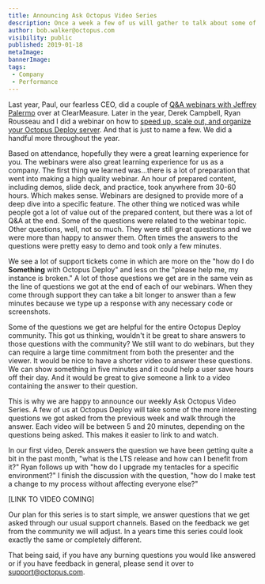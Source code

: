 ```yaml
---
title: Announcing Ask Octopus Video Series
description: Once a week a few of us will gather to talk about some of the most interesting questions we have gotten over the past week and how we went about solving them.  
author: bob.walker@octopus.com
visibility: public
published: 2019-01-18
metaImage: 
bannerImage: 
tags:
 - Company
 - Performance
---
```


Last year, Paul, our fearless CEO, did a couple of [Q&A webinars with Jeffrey Palermo](https://octopus.com/blog/webinar-devops-deep-dive) over at ClearMeasure.  Later in the year, Derek Campbell, Ryan Rousseau and I did a webinar on how to [speed up, scale out, and organize your Octopus Deploy server](https://hello.octopus.com/webinar-spaces-workers/on-demand).  And that is just to name a few.  We did a handful more throughout the year.  

Based on attendance, hopefully they were a great learning experience for you.  The webinars were also great learning experience for us as a company.  The first thing we learned was...there is a lot of preparation that went into making a high quality webinar.  An hour of prepared content, including demos, slide deck, and practice, took anywhere from 30-60 hours.  Which makes sense.  Webinars are designed to provide more of a deep dive into a specific feature.  The other thing we noticed was while people got a lot of value out of the prepared content, but there was a lot of Q&A at the end.  Some of the questions were related to the webinar topic.  Other questions, well, not so much.  They were still great questions and we were more than happy to answer them.  Often times the answers to the questions were pretty easy to demo and took only a few minutes.

We see a lot of support tickets come in which are more on the "how do I do **Something** with Octopus Deploy" and less on the "please help me, my instance is broken."  A lot of those questions we get are in the same vein as the line of questions we got at the end of each of our webinars.  When they come through support they can take a bit longer to answer than a few minutes because we type up a response with any necessary code or screenshots.

Some of the questions we get are helpful for the entire Octopus Deploy community.  This got us thinking, wouldn't it be great to share answers to those questions with the community?  We still want to do webinars, but they can require a large time commitment from both the presenter and the viewer.  It would be nice to have a shorter video to answer these questions.  We can show something in five minutes and it could help a user save hours off their day.  And it would be great to give someone a link to a video containing the answer to their question.  

This is why we are happy to announce our weekly Ask Octopus Video Series.  A few of us at Octopus Deploy will take some of the more interesting questions we got asked from the previous week and walk through the answer.  Each video will be between 5 and 20 minutes, depending on the questions being asked.  This makes it easier to link to and watch.

In our first video, Derek answers the question we have been getting quite a bit in the past month, "what is the LTS release and how can I benefit from it?"  Ryan follows up with "how do I upgrade my tentacles for a specific environment?"  I finish the discussion with the question, "how do I make test a change to my process without affecting everyone else?"

[LINK TO VIDEO COMING]

Our plan for this series is to start simple, we answer questions that we get asked through our usual support channels.  Based on the feedback we get from the community we will adjust.  In a years time this series could look exactly the same or completely different.

That being said, if you have any burning questions you would like answered or if you have feedback in general, please send it over to [support@octopus.com](mailto:support@octopus.com).  

